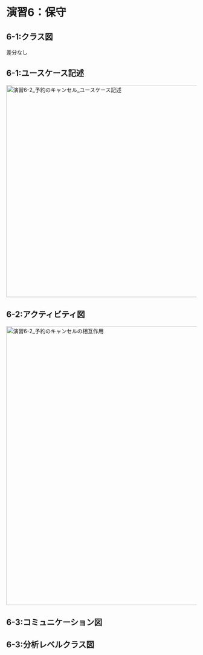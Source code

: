 # 演習6：保守
## 6-1:クラス図
差分なし

## 6-1:ユースケース記述
<img width="600" height="560" alt="演習6-2_予約のキャンセル_ユースケース記述" src="https://github.com/user-attachments/assets/51f07abd-a049-4c8d-8f1e-8243d7095e72" />

## 6-2:アクティビティ図
<img width="937" height="736" alt="演習6-2_予約のキャンセルの相互作用" src="https://github.com/user-attachments/assets/77ce70e3-b18a-4368-9968-62eb05d08615" />

## 6-3:コミュニケーション図

## 6-3:分析レベルクラス図
